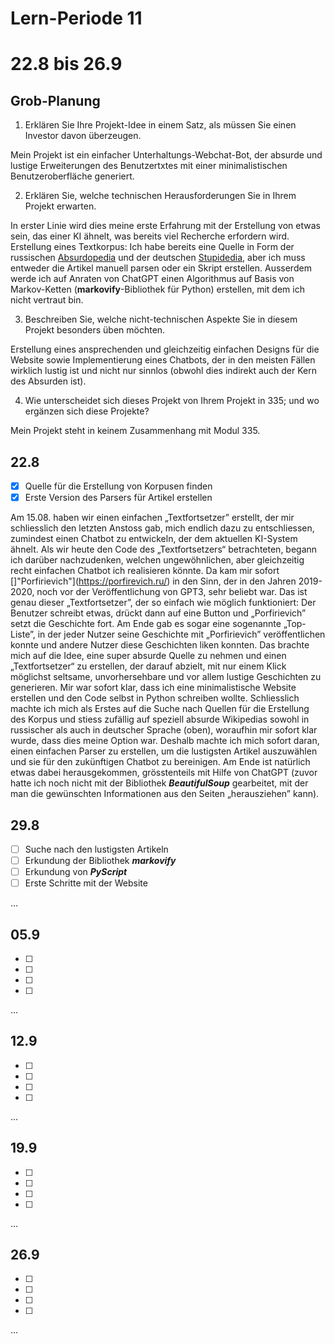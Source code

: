 # Lern-Periode 11
# 22.8 bis 26.9

## Grob-Planung

1. Erklären Sie Ihre Projekt-Idee in einem Satz, als müssen Sie einen Investor davon überzeugen.

Mein Projekt ist ein einfacher Unterhaltungs-Webchat-Bot, der absurde und lustige Erweiterungen des Benutzertxtes mit einer minimalistischen Benutzeroberfläche generiert.

2. Erklären Sie, welche technischen Herausforderungen Sie in Ihrem Projekt erwarten.

In erster Linie wird dies meine erste Erfahrung mit der Erstellung von etwas sein, das einer KI ähnelt, was bereits viel Recherche erfordern wird.
Erstellung eines Textkorpus: Ich habe bereits eine Quelle in Form der russischen [Absurdopedia](https://absurdopedia.wiki/) und der deutschen [Stupidedia](https://www.stupidedia.org/), aber ich muss entweder die Artikel manuell parsen oder ein Skript erstellen.
Ausserdem werde ich auf Anraten von ChatGPT einen Algorithmus auf Basis von Markov-Ketten (**markovify**-Bibliothek für Python) erstellen, mit dem ich nicht vertraut bin.

3. Beschreiben Sie, welche nicht-technischen Aspekte Sie in diesem Projekt besonders üben möchten.

Erstellung eines ansprechenden und gleichzeitig einfachen Designs für die Website sowie Implementierung eines Chatbots, der in den meisten Fällen wirklich lustig ist und nicht nur sinnlos (obwohl dies indirekt auch der Kern des Absurden ist).

4. Wie unterscheidet sich dieses Projekt von Ihrem Projekt in 335; und wo ergänzen sich diese Projekte?

Mein Projekt steht in keinem Zusammenhang mit Modul 335.

## 22.8

- [x] Quelle für die Erstellung von Korpusen finden
- [x] Erste Version des Parsers für Artikel erstellen

Am 15.08. haben wir einen einfachen „Textfortsetzer” erstellt, der mir schliesslich den letzten Anstoss gab, mich endlich dazu zu entschliessen, zumindest einen Chatbot zu entwickeln, der dem aktuellen KI-System ähnelt. Als wir heute den Code des „Textfortsetzers“ betrachteten, begann ich darüber nachzudenken, welchen ungewöhnlichen, aber gleichzeitig recht einfachen Chatbot ich realisieren könnte. Da kam mir sofort []"Porfirievich"](https://porfirevich.ru/) in den Sinn, der in den Jahren 2019-2020, noch vor der Veröffentlichung von GPT3, sehr beliebt war. Das ist genau dieser „Textfortsetzer”, der so einfach wie möglich funktioniert: Der Benutzer schreibt etwas, drückt dann auf eine Button und „Porfirievich” setzt die Geschichte fort. Am Ende gab es sogar eine sogenannte „Top-Liste”, in der jeder Nutzer seine Geschichte mit „Porfirievich” veröffentlichen konnte und andere Nutzer diese Geschichten liken konnten. Das brachte mich auf die Idee, eine super absurde Quelle zu nehmen und einen „Textfortsetzer“ zu erstellen, der darauf abzielt, mit nur einem Klick möglichst seltsame, unvorhersehbare und vor allem lustige Geschichten zu generieren. Mir war sofort klar, dass ich eine minimalistische Website erstellen und den Code selbst in Python schreiben wollte. Schliesslich machte ich mich als Erstes auf die Suche nach Quellen für die Erstellung des Korpus und stiess zufällig auf speziell absurde Wikipedias sowohl in russischer als auch in deutscher Sprache (oben), woraufhin mir sofort klar wurde, dass dies meine Option war. Deshalb machte ich mich sofort daran, einen einfachen Parser zu erstellen, um die lustigsten Artikel auszuwählen und sie für den zukünftigen Chatbot zu bereinigen. Am Ende ist natürlich etwas dabei herausgekommen, grösstenteils mit Hilfe von ChatGPT (zuvor hatte ich noch nicht mit der Bibliothek ***BeautifulSoup*** gearbeitet, mit der man die gewünschten Informationen aus den Seiten „herausziehen” kann).

## 29.8

- [ ] Suche nach den lustigsten Artikeln
- [ ] Erkundung der Bibliothek ***markovify***
- [ ] Erkundung von ***PyScript***
- [ ] Erste Schritte mit der Website

...

## 05.9

- [ ] 
- [ ] 
- [ ] 
- [ ] 

...

## 12.9

- [ ] 
- [ ] 
- [ ] 
- [ ] 

...

## 19.9

- [ ] 
- [ ] 
- [ ] 
- [ ] 

...

## 26.9

- [ ] 
- [ ] 
- [ ] 
- [ ] 

...